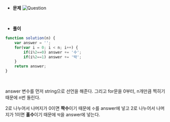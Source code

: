- **문제**
![Question](../../../img/youhyun/수박수박수박수박수박수?.png)
<br>

- **풀이**
```javascript
function solution(n) {
    var answer = '';
    for(var i = 0; i < n; i++) {
        if(i%2==0) answer += '수';
        if(i%2==1) answer += '박';
    }
    return answer;
}
```
<br>

answer 변수를 먼저 string으로 선언을 해준다.
그리고 for문을 0부터, n개만큼 찍히기 때문에 n번 돌린다.

2로 나누어서 나머지가 0이면 **짝수**이기 때문에 `수`를 answer에 넣고
2로 나누어서 나머지가 1이면 **홀수**이기 때문에 `박`을 answer에 넣는다.